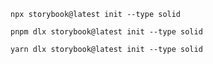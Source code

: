 ```shell renderer="common" language="js" packageManager="npm"
npx storybook@latest init --type solid
```

```shell renderer="common" language="js" packageManager="pnpm"
pnpm dlx storybook@latest init --type solid
```

```shell renderer="common" language="js" packageManager="yarn"
yarn dlx storybook@latest init --type solid
```
